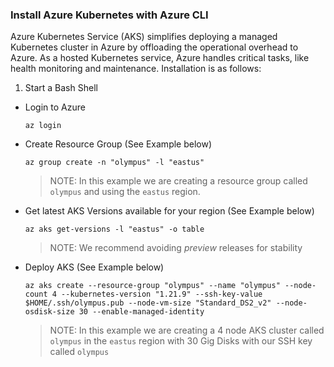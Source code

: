 ### Install Azure Kubernetes with Azure CLI

Azure Kubernetes Service (AKS) simplifies deploying a managed Kubernetes cluster in Azure by offloading the operational overhead to Azure. As a hosted Kubernetes service, Azure handles critical tasks, like health monitoring and maintenance. Installation is as follows:

1. Start a Bash Shell

* Login to Azure

    ```
    az login
    ```

* Create Resource Group (See Example below)

    ```
    az group create -n "olympus" -l "eastus"
    ```

    > NOTE: In this example we are creating a resource group called `olympus` and
    using the `eastus` region. 

* Get latest AKS Versions available for your region (See Example below)

    ```
    az aks get-versions -l "eastus" -o table
    ```

    > NOTE: We recommend avoiding *preview* releases for stability
     

* Deploy AKS (See Example below)

    ```
    az aks create --resource-group "olympus" --name "olympus" --node-count 4 --kubernetes-version "1.21.9" --ssh-key-value $HOME/.ssh/olympus.pub --node-vm-size "Standard_DS2_v2" --node-osdisk-size 30 --enable-managed-identity
    ```
    > NOTE: In this example we are creating a 4 node AKS cluster called `olympus` in the 
    `eastus` region with 30 Gig Disks with our SSH key called `olympus`
